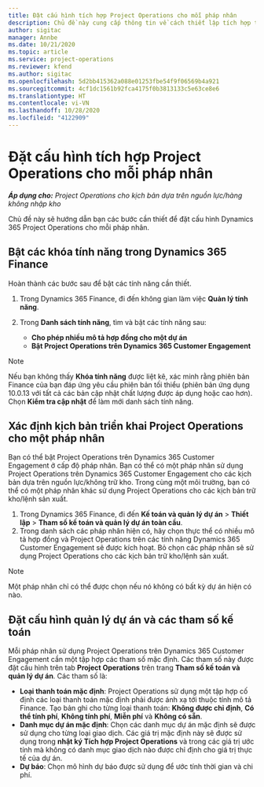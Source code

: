 ```yaml
---
title: Đặt cấu hình tích hợp Project Operations cho mỗi pháp nhân
description: Chủ đề này cung cấp thông tin về cách thiết lập tích hợp theo pháp nhân trong Project Operations.
author: sigitac
manager: Annbe
ms.date: 10/21/2020
ms.topic: article
ms.service: project-operations
ms.reviewer: kfend
ms.author: sigitac
ms.openlocfilehash: 5d2bb415362a088e01253fbe54f9f06569b4a921
ms.sourcegitcommit: 4cf1dc1561b92fca4175f0b3813133c5e63ce8e6
ms.translationtype: HT
ms.contentlocale: vi-VN
ms.lasthandoff: 10/28/2020
ms.locfileid: "4122909"
---
```

# <a name="configure-project-operations-integration-per-legal-entity"></a>Đặt cấu hình tích hợp Project Operations cho mỗi pháp nhân 

_**Áp dụng cho:** Project Operations cho kịch bản dựa trên nguồn lực/hàng không nhập kho_

Chủ đề này sẽ hướng dẫn bạn các bước cần thiết để đặt cấu hình Dynamics 365 Project Operations cho mỗi pháp nhân.

## <a name="enable-feature-keys-in-dynamics-365-finance"></a>Bật các khóa tính năng trong Dynamics 365 Finance

Hoàn thành các bước sau để bật các tính năng cần thiết.

1. Trong Dynamics 365 Finance, đi đến không gian làm việc **Quản lý tính năng**.
2. Trong **Danh sách tính năng**, tìm và bật các tính năng sau:
  
    - **Cho phép nhiều mô tả hợp đồng cho một dự án**
    - **Bật Project Operations trên Dynamics 365 Customer Engagement**

> [!NOTE]
> Nếu bạn không thấy **Khóa tính năng** được liệt kê, xác minh rằng phiên bản Finance của bạn đáp ứng yêu cầu phiên bản tối thiểu (phiên bản ứng dụng 10.0.13 với tất cả các bản cập nhật chất lượng được áp dụng hoặc cao hơn). Chọn **Kiểm tra cập nhật** để làm mới danh sách tính năng.

## <a name="define-the-project-operations-deployment-scenario-for-a-legal-entity"></a>Xác định kịch bản triển khai Project Operations cho một pháp nhân

Bạn có thể bật Project Operations trên Dynamics 365 Customer Engagement ở cấp độ pháp nhân. Bạn có thể có một pháp nhân sử dụng Project Operations trên Dynamics 365 Customer Engagement cho các kịch bản dựa trên nguồn lực/không trữ kho. Trong cùng một môi trường, bạn có thể có một pháp nhân khác sử dụng Project Operations cho các kịch bản trữ kho/lệnh sản xuất.

1. Trong Dynamics 365 Finance, đi đến **Kế toán và quản lý dự án** > **Thiết lập** > **Tham số kế toán và quản lý dự án toàn cầu**.
2. Trong danh sách các pháp nhân hiện có, hãy chọn thực thể có nhiều mô tả hợp đồng và Project Operations trên các tính năng Dynamics 365 Customer Engagement sẽ được kích hoạt. Bỏ chọn các pháp nhân sẽ sử dụng Project Operations cho các kịch bản trữ kho/lệnh sản xuất.

> [!NOTE]
> Một pháp nhân chỉ có thể được chọn nếu nó không có bất kỳ dự án hiện có nào.

## <a name="configure-project-management-and-accounting-parameters"></a>Đặt cấu hình quản lý dự án và các tham số kế toán

Mỗi pháp nhân sử dụng Project Operations trên Dynamics 365 Customer Engagement cần một tập hợp các tham số mặc định. Các tham số này được đặt cấu hình trên tab **Project Operations** trên trang **Tham số kế toán và quản lý dự án**. Các tham số là:

  - **Loại thanh toán mặc định**: Project Operations sử dụng một tập hợp cố định các loại thanh toán mặc định phải được ánh xạ tới thuộc tính mô tả Finance. Tạo bản ghi cho từng loại thanh toán: **Không được chỉ định**, **Có thể tính phí**, **Không tính phí**, **Miễn phí** và **Không có sẵn**.
  - **Danh mục dự án mặc định**: Chọn các danh mục dự án mặc định sẽ được sử dụng cho từng loại giao dịch. Các giá trị mặc định này sẽ được sử dụng trong **nhật ký Tích hợp Project Operations** và trong các giá trị ước tính mà không có danh mục giao dịch nào được chỉ định cho giá trị thực tế của dự án.
  - **Dự báo**: Chọn mô hình dự báo được sử dụng để ước tính thời gian và chi phí.
